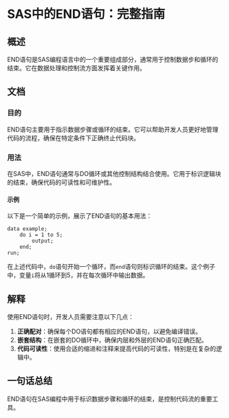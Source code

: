 <!--
Meta Description: # SAS中的END语句：完整指南 ## 概述 END语句是SAS编程语言中的一个重要组成部分，通常用于控制数据步和循环的结束。它在数据处理和控制流方面发挥着关键作用。 ## 文档 ### 目的 END语句主要用于指示数据步骤或循环的结束。它可以帮助开发人员更好地管理代码的流程，确保在特定条件下正确...
Meta Keywords: end, sas中的end语句, 完整指南, end语句是sas编程语言中的一个重要组成部分, 通常用于控制数据步和循环的结束
-->

# SAS中的END语句：完整指南

## 概述
END语句是SAS编程语言中的一个重要组成部分，通常用于控制数据步和循环的结束。它在数据处理和控制流方面发挥着关键作用。

## 文档
### 目的
END语句主要用于指示数据步骤或循环的结束。它可以帮助开发人员更好地管理代码的流程，确保在特定条件下正确终止代码块。

### 用法
在SAS中，END语句通常与DO循环或其他控制结构结合使用。它用于标识逻辑块的结束，确保代码的可读性和可维护性。

#### 示例
以下是一个简单的示例，展示了END语句的基本用法：

```sas
data example;
    do i = 1 to 5;
        output;
    end;
run;
```

在上述代码中，`do`语句开始一个循环，而`end`语句则标识循环的结束。这个例子中，变量`i`将从1循环到5，并在每次循环中输出数据。

## 解释
使用END语句时，开发人员需要注意以下几点：

1. **正确配对**：确保每个DO语句都有相应的END语句，以避免编译错误。
2. **嵌套结构**：在嵌套的DO循环中，确保内层和外层的END语句正确匹配。
3. **代码可读性**：使用合适的缩进和注释来提高代码的可读性，特别是在复杂的逻辑中。

## 一句话总结
END语句在SAS编程中用于标识数据步骤和循环的结束，是控制代码流的重要工具。